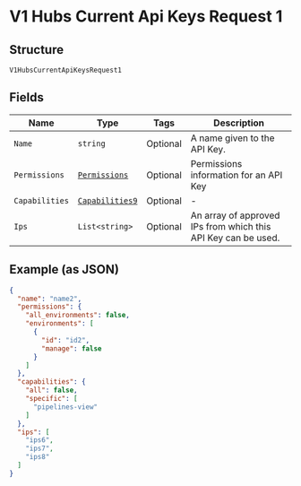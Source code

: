 
# V1 Hubs Current Api Keys Request 1

## Structure

`V1HubsCurrentApiKeysRequest1`

## Fields

| Name | Type | Tags | Description |
|  --- | --- | --- | --- |
| `Name` | `string` | Optional | A name given to the API Key. |
| `Permissions` | [`Permissions`](../../doc/models/permissions.md) | Optional | Permissions information for an API Key |
| `Capabilities` | [`Capabilities9`](../../doc/models/capabilities-9.md) | Optional | - |
| `Ips` | `List<string>` | Optional | An array of approved IPs from which this API Key can be used. |

## Example (as JSON)

```json
{
  "name": "name2",
  "permissions": {
    "all_environments": false,
    "environments": [
      {
        "id": "id2",
        "manage": false
      }
    ]
  },
  "capabilities": {
    "all": false,
    "specific": [
      "pipelines-view"
    ]
  },
  "ips": [
    "ips6",
    "ips7",
    "ips8"
  ]
}
```

